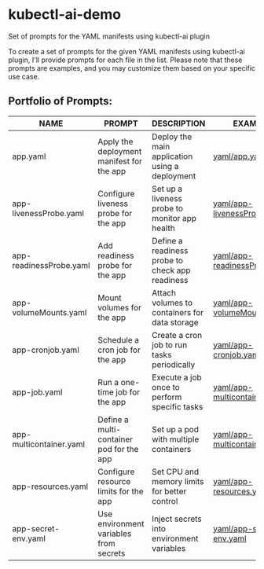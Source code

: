 # kubectl-ai-demo
Set of prompts for the YAML manifests using kubectl-ai plugin

To create a set of prompts for the given YAML manifests using kubectl-ai plugin, I'll provide prompts for each file in the list. Please note that these prompts are examples, and you may customize them based on your specific use case.

## Portfolio of Prompts:

| NAME                   | PROMPT                                   | DESCRIPTION                                   | EXAMPLE                                      |
|------------------------|------------------------------------------|-----------------------------------------------|----------------------------------------------|
| app.yaml               | Apply the deployment manifest for the app | Deploy the main application using a deployment | [yaml/app.yaml](https://github.com/ukrsite/kubectl-ai-demo/blob/4ac3888fc23b64a5db56c451d6ac0eb1e1c0781f/yaml%20/app.yaml)             |
| app-livenessProbe.yaml | Configure liveness probe for the app      | Set up a liveness probe to monitor app health | [yaml/app-livenessProbe.yaml](https://github.com/ukrsite/kubectl-ai-demo/blob/4ac3888fc23b64a5db56c451d6ac0eb1e1c0781f/yaml%20/app-livenessProbe.yaml)|
| app-readinessProbe.yaml| Add readiness probe for the app           | Define a readiness probe to check app readiness| [yaml/app-readinessProbe.yaml](https://github.com/ukrsite/kubectl-ai-demo/blob/4ac3888fc23b64a5db56c451d6ac0eb1e1c0781f/yaml%20/app-readinessProbe.yaml)|
| app-volumeMounts.yaml  | Mount volumes for the app                 | Attach volumes to containers for data storage  | [yaml/app-volumeMounts.yaml](https://github.com/ukrsite/kubectl-ai-demo/blob/4ac3888fc23b64a5db56c451d6ac0eb1e1c0781f/yaml%20/app-volumeMounts.yaml)  |
| app-cronjob.yaml       | Schedule a cron job for the app           | Create a cron job to run tasks periodically    | [yaml/app-cronjob.yaml](https://github.com/ukrsite/kubectl-ai-demo/blob/4ac3888fc23b64a5db56c451d6ac0eb1e1c0781f/yaml%20/app-cronjob.yaml)       |
| app-job.yaml           | Run a one-time job for the app            | Execute a job once to perform specific tasks   | [yaml/app-multicontainer.yaml](https://github.com/ukrsite/kubectl-ai-demo/blob/4ac3888fc23b64a5db56c451d6ac0eb1e1c0781f/yaml%20/app-job.yaml   )        |
| app-multicontainer.yaml| Define a multi-container pod for the app  | Set up a pod with multiple containers           | [yaml/app-multicontainer.yaml](https://github.com/ukrsite/kubectl-ai-demo/blob/4ac3888fc23b64a5db56c451d6ac0eb1e1c0781f/yaml%20/app-multicontainer.yaml)|
| app-resources.yaml     | Configure resource limits for the app     | Set CPU and memory limits for better control   | [yaml/app-resources.yaml](https://github.com/ukrsite/kubectl-ai-demo/blob/4ac3888fc23b64a5db56c451d6ac0eb1e1c0781f/yaml%20/app-resources.yaml)    |
| app-secret-env.yaml    | Use environment variables from secrets    | Inject secrets into environment variables      | [yaml/app-secret-env.yaml](https://github.com/ukrsite/kubectl-ai-demo/blob/4ac3888fc23b64a5db56c451d6ac0eb1e1c0781f/yaml%20/app-secret-env.yaml)   |
